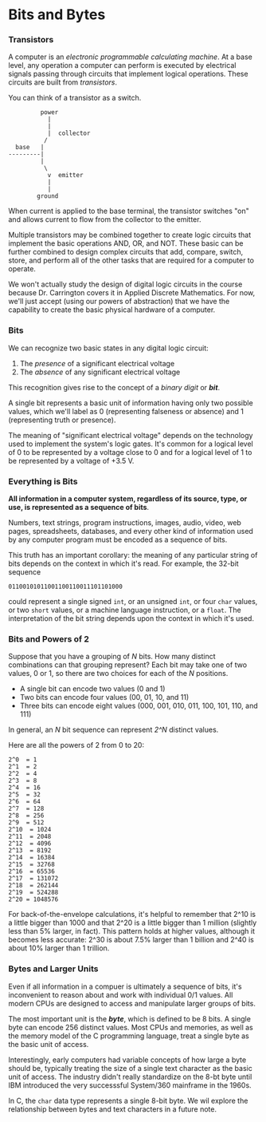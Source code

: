 # Bits and Bytes

### Transistors

A computer is an *electronic programmable calculating machine*. At a base level, any operation a computer can perform is executed by
electrical signals passing through circuits that implement logical operations. These circuits are built from *transistors*.

You can think of a transistor as a switch.

``` 
         power
           |
           |
           |  collector
          /
  base   |
---------|
         |
          \
           v  emitter
           |
           |
        ground
```

When current is applied to the base terminal, the transistor switches "on" and allows current to flow from the collector to the 
emitter.

Multiple transistors may be combined together to create logic circuits that implement the basic operations AND, OR, and NOT. These 
basic can be further combined to design complex circuits that add, compare, switch, store, and perform all of the other tasks that are 
required for a computer to operate.

We won't actually study the design of digital logic circuits in the course because Dr. Carrington covers it in Applied Discrete 
Mathematics. For now, we'll just accept (using our powers of abstraction) that we have the capability to create the basic physical 
hardware of a computer.

### Bits

We can recognize two basic states in any digital logic circuit:
  
  1. The *presence* of a significant electrical voltage
  2. The *absence* of any significant electrical voltage

This recognition gives rise to the concept of a *binary digit* or ***bit***.

A single bit represents a basic unit of information having only two possible values, which we'll label as 0 (representing falseness or 
absence) and 1 (representing truth or presence).

The meaning of "significant electrical voltage" depends on the technology used to implement the system's logic gates. It's common for a
logical level of 0 to be represented by a voltage close to 0 and for a logical level of 1 to be represented by a voltage of +3.5 V.

### Everything is Bits

**All information in a computer system, regardless of its source, type, or use, is represented as a sequence of bits**.

Numbers, text strings, program instructions, images, audio, video, web pages, spreadsheets, databases, and every other kind of
information used by any computer program must be encoded as a sequence of bits.

This truth has an important corollary: the meaning of any particular string of bits depends on the context in which it's read. For 
example, the 32-bit sequence

```
01100101011001100110011101101000
```

could represent a single signed `int`, or an unsigned `int`, or four `char` values, or two `short` values, or a machine language
instruction, or a `float`. The interpretation of the bit string depends upon the context in which it's used.

### Bits and Powers of 2

Suppose that you have a grouping of *N* bits. How many distinct combinations can that grouping represent? Each bit may take one of two 
values, 0 or 1, so there are two choices for each of the *N* positions.

  - A single bit can encode two values (0 and 1)
  - Two bits can encode four values (00, 01, 10, and 11)
  - Three bits can encode eight values (000, 001, 010, 011, 100, 101, 110, and 111)
  
In general, an *N* bit sequence can represent *2^N* distinct values.

Here are all the powers of 2 from 0 to 20:

```
2^0  = 1
2^1  = 2
2^2  = 4
2^3  = 8
2^4  = 16
2^5  = 32
2^6  = 64
2^7  = 128
2^8  = 256
2^9  = 512
2^10  = 1024
2^11  = 2048
2^12  = 4096
2^13  = 8192
2^14  = 16384
2^15  = 32768
2^16  = 65536
2^17  = 131072
2^18  = 262144
2^19  = 524288
2^20 = 1048576
```

For back-of-the-envelope calculations, it's helpful to remember that 2^10 is a little bigger than 1000 and that 2^20 is a little 
bigger than 1 million (slightly less than 5% larger, in fact). This pattern holds at higher values, although it becomes less accurate:
2^30 is about 7.5% larger than 1 billion and 2^40 is about 10% larger than 1 trillion.

### Bytes and Larger Units

Even if all information in a compuer is ultimately a sequence of bits, it's inconvenient to reason about and work with
individual 0/1 values. All modern CPUs are designed to access and manipulate larger groups of bits.

The most important unit is the ***byte***, which is defined to be 8 bits. A single byte can encode 256 distinct values. Most CPUs and
memories, as well as the memory model of the C programming language, treat a single byte as the basic unit of access.

Interestingly, early computers had variable concepts of how large a byte should be, typically treating the size of a single text 
character as the basic unit of access. The industry didn't really standardize on the 8-bt byte until IBM introduced the very 
successsful System/360 mainframe in the 1960s.

In C, the `char` data type represents a single 8-bit byte. We wil explore the relationship between bytes and text characters in a
future note.

